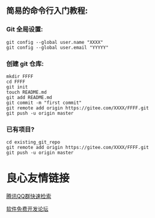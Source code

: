 ## 简易的命令行入门教程:
### Git 全局设置:
```
git config --global user.name "XXXX"
git config --global user.email "YYYYY"
```
### 创建 git 仓库:
```
mkdir FFFF
cd FFFF
git init
touch README.md
git add README.md
git commit -m "first commit"
git remote add origin https://gitee.com/XXXX/FFFF.git
git push -u origin master
```
### 已有项目?
```
cd existing_git_repo
git remote add origin https://gitee.com/XXXX/FFFF.git
git push -u origin master
```

 # 良心友情链接

[腾讯QQ群快速检索](http://u.720life.cn/s/8cf73f7c)

[软件免费开发论坛](http://u.720life.cn/s/bbb01dc0)